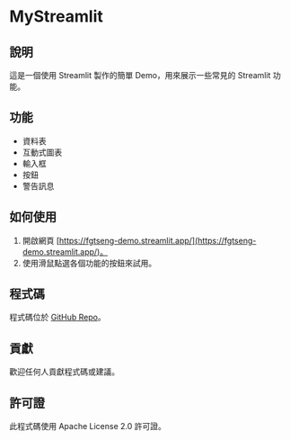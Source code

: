 # MyStreamlit

## 說明

這是一個使用 Streamlit 製作的簡單 Demo，用來展示一些常見的 Streamlit 功能。

## 功能

* 資料表
* 互動式圖表
* 輸入框
* 按鈕
* 警告訊息

## 如何使用

1. 開啟網頁 [https://fgtseng-demo.streamlit.app/](https://fgtseng-demo.streamlit.app/)。
2. 使用滑鼠點選各個功能的按鈕來試用。

## 程式碼

程式碼位於 [GitHub Repo](https://github.com/Adialab/mystreamlit)。

## 貢獻

歡迎任何人貢獻程式碼或建議。

## 許可證

此程式碼使用 Apache License 2.0 許可證。

